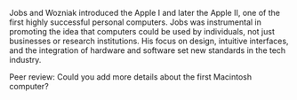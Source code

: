 Jobs and Wozniak introduced the Apple I and later the Apple II, one of the first highly successful personal computers. Jobs was instrumental in promoting the idea that computers could be used by individuals, not just businesses or research institutions. His focus on design, intuitive interfaces, and the integration of hardware and software set new standards in the tech industry.

Peer review: Could you add more details about the first Macintosh computer?
